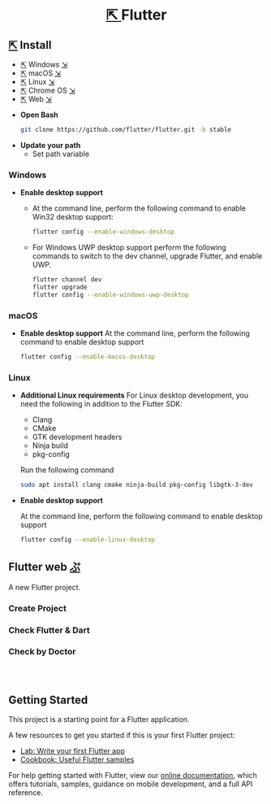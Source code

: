 <h1 align=center>
  <a href=https://flutter.dev>
    ⇱
  </a>
  Flutter
</h1>

## [⇱](https://flutter.dev/docs/get-started/install) Install 
- [⇱](https://flutter.dev/docs/get-started/install/windows) Windows [⇲](#windows)
- [⇱](https://flutter.dev/docs/get-started/install/macos) macOS [⇲](#macos)
- [⇱](https://flutter.dev/docs/get-started/install/linux) Linux [⇲](#linux)
- [⇱](https://flutter.dev/docs/get-started/install/linux) Chrome OS [⇲](#chromeos)
- [⇱](https://flutter.dev/docs/get-started/web) Web [⇲](#web)

+ **Open Bash** 
  ```bash
  git clone https://github.com/flutter/flutter.git -b stable
  ```
+ **Update your path**
  - Set path variable 
  
### Windows
  
+ **Enable desktop support**
  - At the command line, perform the following command to enable Win32 desktop support:

    ```bash
    flutter config --enable-windows-desktop
    ```
  - For Windows UWP desktop support perform the following commands to switch to the dev channel, upgrade Flutter, and enable UWP.

    ```bash
    flutter channel dev
    flutter upgrade
    flutter config --enable-windows-uwp-desktop
    ```
    
### macOS
+ **Enable desktop support**
  At the command line, perform the following command to enable desktop support
  ```bash
  flutter config --enable-macos-desktop
  ```
  
### Linux
+ **Additional Linux requirements**
  For Linux desktop development, you need the following in addition to the Flutter SDK:

  - Clang
  - CMake
  - GTK development headers
  - Ninja build
  - pkg-config
  
  Run the following command
  ```bash
  sudo apt install clang cmake ninja-build pkg-config libgtk-3-dev
  ```
+ **Enable desktop support**
  
  At the command line, perform the following command to enable desktop support
  ```bash
  flutter config --enable-linux-desktop
  ```
  
## Flutter web [ぷ](https://ShivaShirsath.github.io/flutter-web)
A new Flutter project.

### Create Project

### Check Flutter & Dart

### Check by Doctor

### ‎

## Getting Started

This project is a starting point for a Flutter application.

A few resources to get you started if this is your first Flutter project:

- [Lab: Write your first Flutter app](https://flutter.dev/docs/get-started/codelab)
- [Cookbook: Useful Flutter samples](https://flutter.dev/docs/cookbook)

For help getting started with Flutter, view our
[online documentation](https://flutter.dev/docs), which offers tutorials,
samples, guidance on mobile development, and a full API reference.
